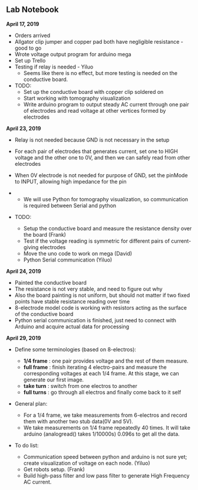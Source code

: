 Lab Notebook
------

__April 17, 2019__

* Orders arrived
* Allgator clip jumper and copper pad both have negligible resistance - good to go
* Wrote voltage output program for arduino mega
* Set up Trello
* Testing if relay is needed - Yiluo
	* Seems like there is no effect, but more testing is needed on the conductive board.
* TODO:
	* Set up the conductive board with copper clip soldered on
	* Start working with tomography visualization
	* Write arduino program to output steady AC current through one pair of electrodes and read voltage at other vertices formed by electrodes


__April 23, 2019__

* Relay is not needed because GND is not necessary in the setup
* For each pair of electrodes that generates current, set one to HIGH voltage and the other one to 0V, and then we can safely read from other electrodes
* When 0V electrode is not needed for purpose of GND, set the pinMode to INPUT, allowing high impedance for the pin
* * We will use Python for tomography visualization, so communication is required between Serial and python


* TODO:
	* Setup the conductive board and measure the resistance density over the board (Frank)
	* Test if the voltage reading is symmetric for different pairs of current-giving electrodes
	* Move the uno code to work on mega (David)
	* Python Serial communication (Yiluo)


__April 24, 2019__

* Painted the conductive board
* The resistance is not very stable, and need to figure out why
* Also the board painting is not uniform, but should not matter if two fixed points have stable resistance reading over time
* 8-electrode model code is working with resistors acting as the surface of the conductive board
* Python serial communication is finished, just need to connect with Arduino and acquire actual data for processing


__April 29, 2019__

* Define some terminologies (based on 8-electros):
	* **1/4 frame** : one pair provides voltage and the rest of them measure.
	* **full frame** : finish iterating 4 electro-pairs and measure the corresponding voltages at each 1/4 frame. At this stage, we can generate our first image.
	* **take turn** : switch from one electros to another
	* **full turns** : go through all electros and finally come back to it self

* General plan:
	* For a 1/4 frame, we take measurements from 6-electros and record them with another two stub data(0V and 5V). 
	* We take measurements on 1/4 frame repeatedly 40 times. It will take arduino (analogread() takes 1/10000s) 0.096s to get all the data.

* To do list:
	* Communication speed between python and arduino is not sure yet; create visualization of voltage on each node. (Yiluo)
	* Get robots setup. (Frank)
	* Build high-pass filter and low pass filter to generate High Frequency AC current.

